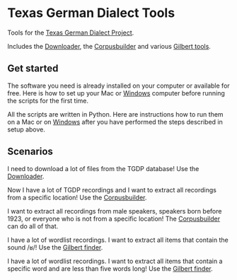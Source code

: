 # Texas German Dialect Tools
Tools for the [Texas German Dialect Project](http://tgdp.org/). 

Includes the [Downloader](https://github.com/tgdp/tgdp/blob/master/summer16/downloader/README.MD), the [Corpusbuilder](https://github.com/tgdp/tgdp/blob/master/summer16/corpusbuilder/README.MD) and various [Gilbert tools](https://github.com/tgdp/tgdp/blob/master/summer16/gilberttools/README.md). 

## Get started
The software you need is already installed on your computer or available for free. Here is how to set up your Mac or [Windows](https://github.com/tgdp/tools/blob/master/setup_windows.MD) computer before running the scripts for the first time. 

All the scripts are written in Python. Here are instructions how to run them on a Mac or on [Windows](https://github.com/tgdp/tools/blob/master/run_windows.MD) after you have performed the steps described in setup above. 

## Scenarios
I need to download a lot of files from the TGDP database! Use the [Downloader](https://github.com/tgdp/tgdp/blob/master/summer16/downloader/README.MD).

Now I have a lot of TGDP recordings and I want to extract all recordings from a specific location! Use the [Corpusbuilder](https://github.com/tgdp/tgdp/blob/master/summer16/corpusbuilder/README.MD).

I want to extract all recordings from male speakers, speakers born before 1923, or everyone who is not from a specific location! The [Corpusbuilder](https://github.com/tgdp/tgdp/blob/master/summer16/corpusbuilder/README.MD) can do all of that. 

I have a lot of wordlist recordings. I want to extract all items that contain the sound /ʁ/! Use the [Gilbert finder](https://github.com/tgdp/tgdp/blob/master/summer16/gilberttools/README.md). 

I have a lot of wordlist recordings. I want to extract all items that contain a specific word and are less than five words long! Use the [Gilbert finder](https://github.com/tgdp/tgdp/blob/master/summer16/gilberttools/README.md). 



